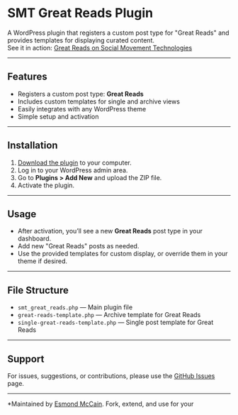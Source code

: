 # SMT Great Reads Plugin

A WordPress plugin that registers a custom post type for "Great Reads" and provides templates for displaying curated content.  
See it in action: [Great Reads on Social Movement Technologies](https://socialmovementtechnologies.org/campaign-support/great-reads/)

---

## Features

- Registers a custom post type: **Great Reads**
- Includes custom templates for single and archive views
- Easily integrates with any WordPress theme
- Simple setup and activation

---

## Installation

1. [Download the plugin](https://github.com/Esmond-M/smt_great_reads/archive/main.zip) to your computer.
2. Log in to your WordPress admin area.
3. Go to **Plugins > Add New** and upload the ZIP file.
4. Activate the plugin.

---

## Usage

- After activation, you’ll see a new **Great Reads** post type in your dashboard.
- Add new "Great Reads" posts as needed.
- Use the provided templates for custom display, or override them in your theme if desired.

---

## File Structure

- `smt_great_reads.php` — Main plugin file
- `great-reads-template.php` — Archive template for Great Reads
- `single-great-reads-template.php` — Single post template for Great Reads

---

## Support

For issues, suggestions, or contributions, please use the [GitHub Issues](https://github.com/Esmond-M/smt_great_reads/issues) page.

---

*Maintained by [Esmond McCain](https://esmondmccain.com/). Fork, extend, and use for your